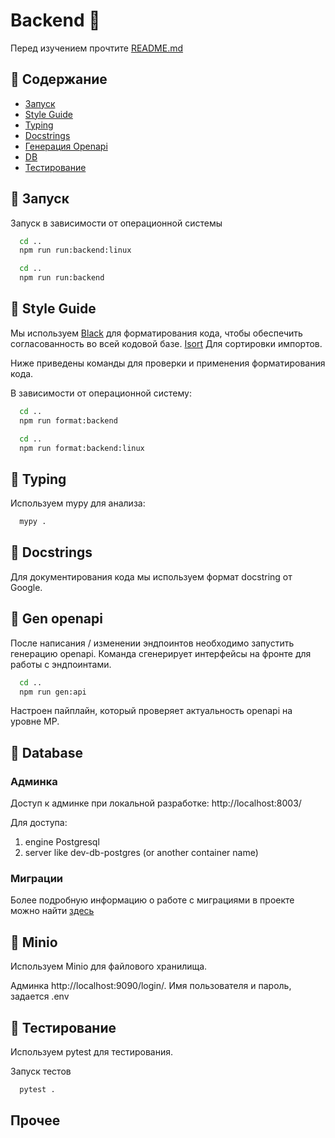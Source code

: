 # Backend 🚀
Перед изучением прочтите [README.md](../README.md)

## 🔷 Содержание
- [Запуск](#-Запуск)
- [Style Guide](#-style-guide)
- [Typing](#-typing)
- [Docstrings](#-docstrings)
- [Генерация Openapi](#-gen-openapi)
- [DB](#-database)
- [Тестирование](#-тестирование)


## 🔷 Запуск
Запуск в зависимости от операционной системы
```sh
  cd ..
  npm run run:backend:linux
```
```sh
  cd ..
  npm run run:backend
```

## 🔷 Style Guide
Мы используем [Black](https://github.com/psf/black) для форматирования кода, чтобы обеспечить согласованность во всей кодовой базе.
[Isort](https://pycqa.github.io/isort/) Для сортировки импортов.

Ниже приведены команды для проверки и применения форматирования кода.


В зависимости от операционной систему:
```sh
  cd ..
  npm run format:backend
```
```sh
  cd ..
  npm run format:backend:linux
```


## 🔷 Typing
Используем mypy для анализа:
```sh
  mypy .
```

## 🔷 Docstrings
Для документирования кода мы используем формат docstring от Google.

## 🔷 Gen openapi
После написания / изменении эндпоинтов необходимо запустить генерацию openapi. Команда сгенерирует интерфейсы на фронте для работы с эндпоинтами.
```sh
  cd ..
  npm run gen:api
```
Настроен пайплайн, который проверяет актуальность openapi на уровне МР.

## 🔷 Database

### Админка

Доступ к админке при локальной разработке: http://localhost:8003/

Для доступа:
1. engine Postgresql
2. server like dev-db-postgres (or another container name)

### Миграции

Более подробную информацию о работе с миграциями в проекте можно найти [здесь](alembic/README.md)

## 🔷 Minio
Используем Minio для файлового хранилища.

Админка http://localhost:9090/login/. 
Имя пользователя и пароль, задается .env

## 🔷 Тестирование
Используем pytest для тестирования.

Запуск тестов
```sh
  pytest .
```

## Прочее
